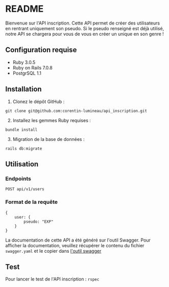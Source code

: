 # README

Bienvenue sur l'API inscription. Cette API permet de créer des utilisateurs en rentrant uniquement son pseudo.
Si le pseudo renseigné est déjà utilisé, notre API se chargera pour vous de vous en créer un unique en son genre !

## Configuration requise

- Ruby 3.0.5
- Ruby on Rails 7.0.8
- PostgrSQL 1.1

## Installation

1. Clonez le dépôt GitHub :

```
git clone git@github.com:corentin-lumineau/api_inscription.git
```

2. Installez les gemmes Ruby requises :

```
bundle install
```

3. Migration de la base de données :

```
rails db:migrate
```

## Utilisation

### Endpoints

```
POST api/v1/users
```

### Format de la requête

```
{
    user: {
        pseudo: "EXP"
    }
}
```

La documentation de cette API a été généré sur l'outil Swagger. Pour afficher la documentation, veuillez récupérer le contenu du fichier `swagger.yaml` et le copier dans
[l'outil swagger](https://editor.swagger.io/)

## Test

Pour lancer le test de l'API inscription :
`rspec`

```

```
